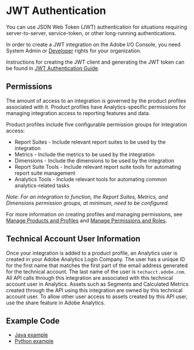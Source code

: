 # JWT Authentication

You can use JSON Web Token (JWT) authentication for situations requiring server-to-server, service-token, or other long-running authentications.

In order to create a JWT integration on the Adobe I/O Console, you need System Admin or [Developer](https://helpx.adobe.com/enterprise/using/manage-developers.html) rights for your organization.

Instructions for creating the JWT client and generating the JWT token can be found in [JWT Authentication Guide](https://www.adobe.io/authentication/auth-methods.html#!AdobeDocs/adobeio-auth/master/JWT/JWT.md).

## Permissions

The amount of access to an integration is governed by the product profiles associated with it. Product profiles have Analytics-specific permissions for managing integration access to reporting features and data.

Product profiles include five configurable permission groups for integration access:

* Report Suites - Include relevant report suites to be used by the integration
* Metrics - Include the metrics to be used by the integration
* Dimensions - Include the dimensions to be used by the integration
* Report Suite Tools - Include relevant report suite tools for automating report suite management
* Analytics Tools - Include relevant tools for automating common analytics-related tasks

*Note: For an integration to function, the Report Suites, Metrics, and Dimensions permission groups, at minimum, need to be configured.*

For more information on creating profiles and managing permissions, see [Manage Products and Profiles](https://helpx.adobe.com/enterprise/using/manage-products-and-profiles.html) and [Manage Permissions and Roles](https://helpx.adobe.com/enterprise/using/manage-permissions-and-roles.html).

## Technical Account User Information

Once your integration is added to a product profile, an Analytics user is created in your Adobe Analytics Login Company. The user has a unique ID for the first name that matches the first part of the email address generated for the technical account. The last name of the user is `techacct.adobe.com`. All API calls through this integration are associated with this technical account user in Analytics. Assets such as Segments and Calculated Metrics created through the API using this integration are owned by this technical account user. To allow other user access to assets created by this API user, use the share feature in Adobe Analytics.

## Example Code

* [Java example](https://github.com/AdobeDocs/analytics-2.0-apis/tree/main/src/resources/java/)
* [Python example](https://github.com/AdobeDocs/analytics-2.0-apis/tree/main/src/resources/python/)
